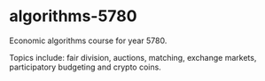 # algorithms-5780
Economic algorithms course for year 5780.

Topics include: fair division, auctions, matching, exchange markets, participatory budgeting and crypto coins.
